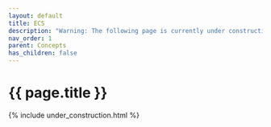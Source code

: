 ```yaml
---
layout: default
title: ECS
description: "Warning: The following page is currently under construction, find more about the details in future patches, or if you choose to add in the article see info on the bottom of the page."
nav_order: 1
parent: Concepts
has_children: false
---
```


{{ page.title }}
======================

{% include under_construction.html %}


<br>

<br>